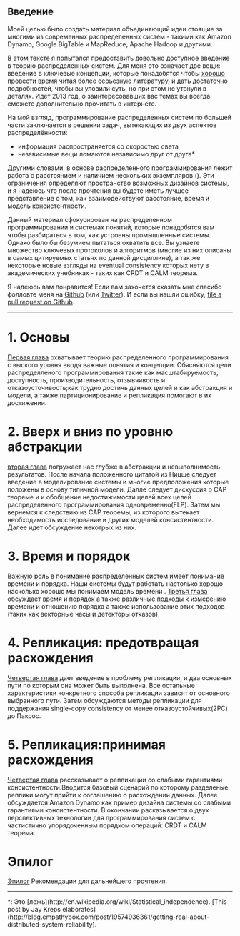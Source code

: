 ## Введение

Моей целью было создать материал объединяющий идеи стоящие за многими из современных распределенных систем - такими как Amazon Dynamo, Google BigTable и MapReduce, Apache Hadoop и другими.

В этом тексте я попытался предоставить довольно доступное введение в теорию распределенных систем. Для меня это означает две вещи: введение в ключевые концепции, которые понадобятся чтобы [хорошо провести время](https://www.google.com/search?q=super+cool+ski+instructor) читая более серьезную литературу, и дать достаточно подробностей, чтобы вы уловили суть, но при этом не утонули в деталях. Идет 2013 год, о заинтересовавших вас темах вы всегда сможете дополнительно прочитать в интернете.

На мой взгляд, программирование распределенных систем по большей части заключается в решении задач, вытекающих из двух аспектов распределённости:

- информация распространяется со скоростью света
- независимые вещи ломаются независимо друг от друга*

Другими словами, в основе распределенного программирования лежит работа с расстоянием и наличием нескольких экземпляров (). Эти ограничения определяют пространство возможных дизайнов системы, и я надеюсь что после прочтения вы будете иметь лучшее представление о том, как взаимодействуют расстояние, время и модель консистентности.

Данный материал сфокусирован на распределенном программировании и системах понятий, которые понадобятся вам чтобы разбираться в том, как устроены промышленные системы. Однако было бы безумием пытаться охватить все. Вы узнаете множество ключевых протоколов и алгоритмов (многие из них описаны в самых цитируемых статьях по данной дисциплине), а так же некоторые новые взгляды на eventual consistency которых нету в академических учебниках - таких как CRDT и CALM теорема.

Я надеюсь вам понравится! Если вам захочется сказать мне спасибо фолловте меня на  [Github](https://github.com/mixu/) (или [Twitter](http://twitter.com/mikitotakada)). И если вы нашли ошибку, [file a pull request on Github](https://github.com/mixu/distsysbook/issues).

---

# 1. Основы

[Первая глава](intro.html) охватывает теорию распределенного программирования с выского уровня вводя важные понятия и концепции. Обясняются цели распределленого программирования такие как масштабируемость, доступность, производительность, отзывчивость и отказоусточивость;как трудно достичь данных целей и как абстракция и модели, а также партиционирование и репликация помогают в их достижении.

# 2. Вверх и вниз по уровню абстракции

[вторая глава](abstractions.html) погружает нас глубже в абстракции и невыполнимость результатов. После начала положенного цитатой из Ницще следует введение в моделирование системы и многие предположения которые положены в основу типичной модели. Далле следует дискуссия о CAP теореме и и обобщение недостижимости целей всех целей распределенного программирования одновременно(FLP). Затем мы вернемся к следствию из CAP теоремы, из которого вытекает необходимость исследование и других моделей консистентности. Далее идет обсуждение некотрых из них.

# 3. Время и порядок

Важную роль в понимание распределенных систем имеет понимание времени и порядка. Наши системы будут работать настолько хорошо насколько хорошо мы понимаем модель времени . [Третья глава](time.html) обсуждает время и порядок а также различные подходы к измерению времени и отношению порядка а также использование этих подходов (таких как векторные часы и детекторы отказов).

# 4. Репликация: предотвращая расхождения

[Четвертая глава](replication.html) дает введение в проблему репликации, и два основных пути по которым она может быть выполнена. Все остальные характеристики конкретного способа репликации зависят от основного выбранного пути. Затем обсуждаются методы репликации для поддержания single-copy consistency от менее отказоустойчивых(2PC) до Паксос.

# 5. Репликация:принимая расхождения

[Четвертая глава](eventual.html) рассказывает о репликации со слабыми гарантиями консистентности.Вводится базовый сценарий по которому разделеные реплики могут прийти к соглашению о расхождении данных. Далее  обсуждается Amazon Dynamo как пример дизайна системы со слабыми гарантиями консистентности. В окончании расказывается о двух перспективных технологии для программирования систем с частистично упорядоченным порядком операций: CRDT и CALM теорема.

# Эпилог

[Эпилог](appendix.html) Рекомендации для дальнейшего прочтения.

---

<p class="footnote">*: Это [ложь](http://en.wikipedia.org/wiki/Statistical_independence). [This post by Jay Kreps elaborates](http://blog.empathybox.com/post/19574936361/getting-real-about-distributed-system-reliability).
</p>
